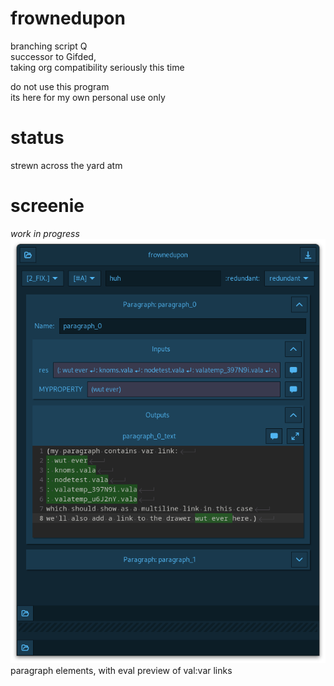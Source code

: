 # frownedupon
branching script Q  
successor to Gifded,  
taking org compatibility seriously this time

do not use this program  
its here for my own personal use only

# status
strewn across the yard atm

# screenie
*work in progress*  
![screenie](230417_frownedupon_paragraph_params.png)  
paragraph elements, with eval preview of val:var links
